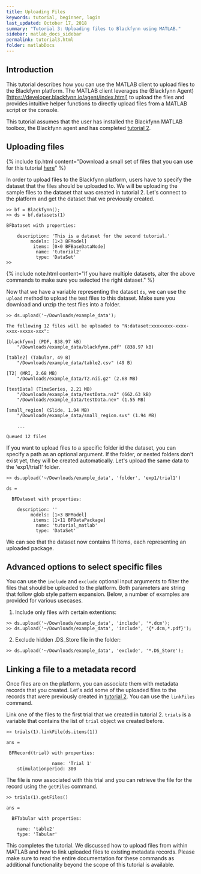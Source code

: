 ```yaml
---
title: Uploading Files
keywords: tutorial, beginner, login
last_updated: October 17, 2018
summary: "Tutorial 3: Uploading files to Blackfynn using MATLAB."
sidebar: matlab_docs_sidebar
permalink: tutorial3.html
folder: matlabDocs
---
```


## Introduction
This tutorial describes how you can use the MATLAB client to upload files to the Blackfynn platform. The MATLAB client leverages the (Blackfynn Agent)[https://developer.blackfynn.io/agent/index.html] to upload the files and provides intuitive helper functions to directly upload files from a MATLAB script or the console. 

This tutorial assumes that the user has installed the Blackfynn MATLAB toolbox, the Blackfynn agent and has completed [tutorial 2](/tutorial2.html).

## Uploading files
{% include tip.html content="Download a small set of files that you can use for this tutorial [here](http://data.blackfynn.io/tutorials/example_data.zip)" %}

In order to upload files to the Blackfynn platform, users have to specify the dataset that the files should be uploaded to. We will be uploading the sample files to the dataset that was created in tutorial 2. Let's connect to the platform and get the dataset that we previously created.

```text
>> bf = Blackfynn();
>> ds = bf.datasets(1)

BFDataset with properties:

    description: 'This is a dataset for the second tutorial.'
         models: [1×3 BFModel]
          items: [0×0 BFBaseDataNode]
           name: 'tutorial2'
           type: 'DataSet'
>>
```
{% include note.html content="If you have multiple datasets, alter the above commands to make sure you selected the right dataset." %}

Now that we have a variable representing the dataset ```ds```, we can use the ```upload``` method to upload the test files to this dataset. Make sure you download and unzip the test files into a folder.

```text
>> ds.upload('~/Downloads/example_data');

The following 12 files will be uploaded to "N:dataset:xxxxxxxx-xxxx-xxxx-xxxxx-xxx":

[blackfynn] (PDF, 838.97 kB)
    "/Downloads/example_data/blackfynn.pdf" (838.97 kB)

[table2] (Tabular, 49 B)
    "/Downloads/example_data/table2.csv" (49 B)

[T2] (MRI, 2.68 MB)
    "/Downloads/example_data/T2.nii.gz" (2.68 MB)

[testData] (TimeSeries, 2.21 MB)
    "/Downloads/example_data/testData.ns2" (662.63 kB)
    "/Downloads/example_data/testData.nev" (1.55 MB)

[small_region] (Slide, 1.94 MB)
    "/Downloads/example_data/small_region.svs" (1.94 MB)

    ...

Queued 12 files
```

If you want to upload files to a specific folder id the dataset, you can specify a path as an optional argument. If the folder, or nested folders don't exist yet, they will be created automatically.  Let's upload the same data to the 'exp1/trial1' folder. 

```text
>> ds.upload('~/Downloads/example_data', 'folder', 'exp1/trial1')

ds = 

  BFDataset with properties:

    description: ''
         models: [1×3 BFModel]
          items: [1×11 BFDataPackage]
           name: 'tutorial_matlab'
           type: 'DataSet'

```

We can see that the dataset now contains 11 items, each representing an uploaded package. 

## Advanced options to select specific files

You can use the ```include``` and ```exclude``` optional input arguments to filter the files that should be uploaded to the platform. Both parameters are string that follow glob style pattern expansion. Below, a number of examples are provided for various usecases.


1. Include only files with certain extentions:
```text
>> ds.upload('~/Downloads/example_data', 'include', '*.dcm');
>> ds.upload('~/Downloads/example_data', 'include', '{*.dcm,*.pdf}');
``` 

2. Exclude hidden .DS_Store file in the folder:
```text
>> ds.upload('~/Downloads/example_data', 'exclude', '*.DS_Store');
```

## Linking a file to a metadata record
Once files are on the platform, you can associate them with metadata records that you created. Let's add some of the uploaded files to the records that were previously created in [tutorial 2](tutorial2.html). You can use the ```linkFiles``` command.

Link one of the files to the first trial that we created in tutorial 2. ```trials``` is a variable that contains the list of ```trial``` object we created before.

```text
>> trials(1).linkFile(ds.items(1))

ans = 

 BFRecord(trial) with properties: 

                 name: 'Trial 1'
    stimulationperiod: 300
```

The file is now associated with this trial and you can retrieve the file for the record using the ```getFiles``` command.

```text
>> trials(1).getFiles()

ans = 

  BFTabular with properties:

    name: 'table2'
    type: 'Tabular'
```

This completes the tutorial. We discussed how to upload files from within MATLAB and how to link uploaded files to existing metadata records. Please make sure to read the entire documentation for these commands as additional functionality beyond the scope of this tutorial is available.





